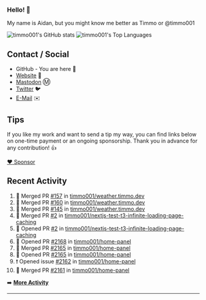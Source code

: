 ### Hello! 👋

My name is Aidan, but you might know me better as Timmo or @timmo001

![timmo001's GitHub stats](https://github-readme-stats.vercel.app/api?username=timmo001&theme=transparent&show_icons=true&hide_border=true&count_private=true&hide=contribs)
![timmo001's Top Languages](https://github-readme-stats.vercel.app/api/top-langs/?username=timmo001&theme=transparent&show_icons=true&hide_border=true&count_private=true&langs_count=8&layout=compact)

## Contact / Social

- GitHub - You are here 👋
- [Website](https://timmo.dev) 📙
- <a href="https://fosstodon.org/@timmo" rel="me" target="_blank">Mastodon</a> Ⓜ️
- [Twitter](https://twitter.com/timmo001) 🐦
- [E-Mail](mailto:aidan@timmo.dev) ✉️

## Tips

If you like my work and want to send a tip my way, you can find links below on one-time payment or an ongoing sponsorship. Thank you in advance for any contribution! 👍

[:heart: Sponsor](https://github.com/sponsors/timmo001)

## Recent Activity

<!--START_SECTION:activity-->
1. 🎉 Merged PR [#157](https://github.com/timmo001/weather.timmo.dev/pull/157) in [timmo001/weather.timmo.dev](https://github.com/timmo001/weather.timmo.dev)
2. 🎉 Merged PR [#160](https://github.com/timmo001/weather.timmo.dev/pull/160) in [timmo001/weather.timmo.dev](https://github.com/timmo001/weather.timmo.dev)
3. 🎉 Merged PR [#145](https://github.com/timmo001/weather.timmo.dev/pull/145) in [timmo001/weather.timmo.dev](https://github.com/timmo001/weather.timmo.dev)
4. 🎉 Merged PR [#2](https://github.com/timmo001/nextjs-test-t3-infinite-loading-page-caching/pull/2) in [timmo001/nextjs-test-t3-infinite-loading-page-caching](https://github.com/timmo001/nextjs-test-t3-infinite-loading-page-caching)
5. 💪 Opened PR [#2](https://github.com/timmo001/nextjs-test-t3-infinite-loading-page-caching/pull/2) in [timmo001/nextjs-test-t3-infinite-loading-page-caching](https://github.com/timmo001/nextjs-test-t3-infinite-loading-page-caching)
6. 💪 Opened PR [#2168](https://github.com/timmo001/home-panel/pull/2168) in [timmo001/home-panel](https://github.com/timmo001/home-panel)
7. 🎉 Merged PR [#2165](https://github.com/timmo001/home-panel/pull/2165) in [timmo001/home-panel](https://github.com/timmo001/home-panel)
8. 💪 Opened PR [#2165](https://github.com/timmo001/home-panel/pull/2165) in [timmo001/home-panel](https://github.com/timmo001/home-panel)
9. ❗️ Opened issue [#2162](https://github.com/timmo001/home-panel/issues/2162) in [timmo001/home-panel](https://github.com/timmo001/home-panel)
10. 🎉 Merged PR [#2161](https://github.com/timmo001/home-panel/pull/2161) in [timmo001/home-panel](https://github.com/timmo001/home-panel)
<!--END_SECTION:activity-->

➡️  **[More Activity](/RECENT-ACTIVITY.md)**

---

[sponsor-badge]: https://github.com/timmo001/timmo001/blob/master/sponsor.png?raw=true
[sponsor]: https://github.com/sponsors/timmo001?o=esc
